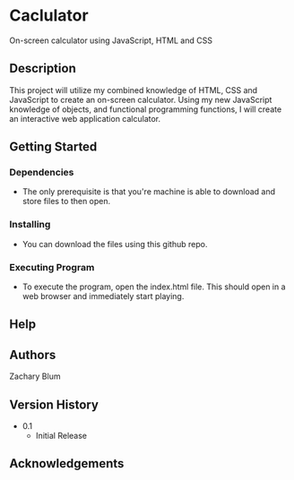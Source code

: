 # Caclulator

On-screen calculator using JavaScript, HTML and CSS

## Description

This project will utilize my combined knowledge of HTML, CSS and JavaScript to create an on-screen
calculator. Using my new JavaScript knowledge of objects, and functional programming functions, I will create an interactive web application calculator.

## Getting Started

### Dependencies

- The only prerequisite is that you're machine is able to download and store files to then open.

### Installing

- You can download the files using this github repo.

### Executing Program

- To execute the program, open the index.html file. This should open in a web browser
  and immediately start playing.

## Help

## Authors

Zachary Blum

## Version History

- 0.1
  - Initial Release

## Acknowledgements
